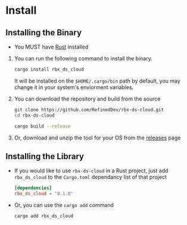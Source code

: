 # Install

## Installing the Binary

- You MUST have [Rust](https://www.rust-lang.org/tools/install) installed

1. You can run the following command to install the binary.

    ```sh
    cargo install rbx_ds_cloud
    ```

    It will be installed on the `$HOME/.cargo/bin` path by default, you may change it in your system's enviorment variables.

2. You can download the repository and build from the source

    ```sh
    git clone https://github.com/RefinedDev/rbx-ds-cloud.git
    cd rbx-ds-cloud

    cargo build --release
    ```

3. Or, download and unzip the tool for your OS from the [releases](https://github.com/RefinedDev/rbx-ds-cloud/releases) page

## Installing the Library

- If you would like to use `rbx-ds-cloud` in a Rust project, just add `rbx_ds_cloud` to the `Cargo.toml` dependancy list of that project

    ```toml
    [dependencies]
    rbx_ds_cloud = "0.1.0"
    ```

- Or, you can use the `cargo add` command

    ```sh
    cargo add rbx_ds_cloud
    ```

